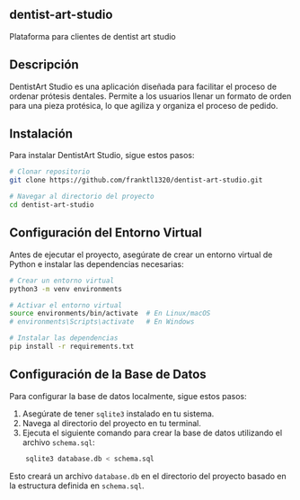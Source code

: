 ## dentist-art-studio
Plataforma para clientes de dentist art studio 

## Descripción

DentistArt Studio es una aplicación diseñada para facilitar el proceso de ordenar prótesis dentales. Permite a los usuarios llenar un formato de orden para una pieza protésica, lo que agiliza y organiza el proceso de pedido.

## Instalación

Para instalar DentistArt Studio, sigue estos pasos:

```bash
# Clonar repositorio
git clone https://github.com/franktl1320/dentist-art-studio.git

# Navegar al directorio del proyecto
cd dentist-art-studio

```
## Configuración del Entorno Virtual

Antes de ejecutar el proyecto, asegúrate de crear un entorno virtual de Python e instalar las dependencias necesarias:

```bash
# Crear un entorno virtual
python3 -m venv environments

# Activar el entorno virtual
source environments/bin/activate  # En Linux/macOS
# environments\Scripts\activate   # En Windows

# Instalar las dependencias
pip install -r requirements.txt
```
## Configuración de la Base de Datos

Para configurar la base de datos localmente, sigue estos pasos:

1. Asegúrate de tener `sqlite3` instalado en tu sistema.
2. Navega al directorio del proyecto en tu terminal.
3. Ejecuta el siguiente comando para crear la base de datos utilizando el archivo `schema.sql`:

```bash
    sqlite3 database.db < schema.sql
```

Esto creará un archivo `database.db` en el directorio del proyecto basado en la estructura definida en `schema.sql`.

